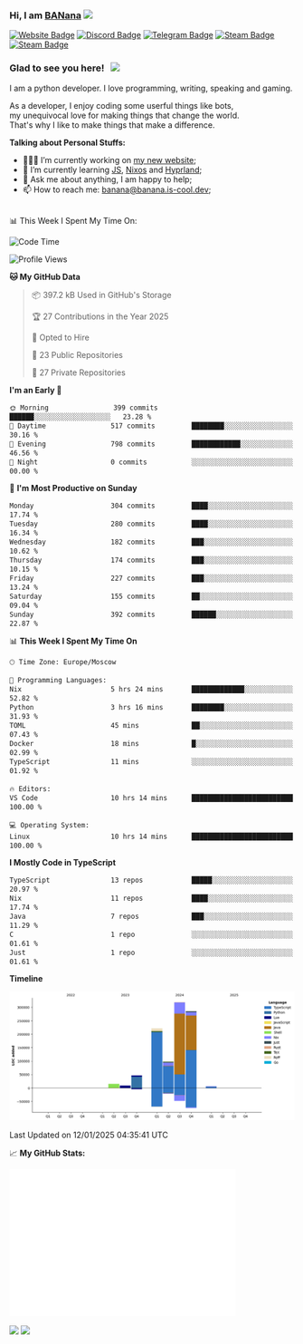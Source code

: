 ### Hi, I am <a href="https://banana.is-cool.dev" target="_blank">BANana</a> <img src="https://media.giphy.com/media/hvRJCLFzcasrR4ia7z/giphy.gif" width="25px">


[![Website Badge](https://img.shields.io/badge/Website-3b5998?style=for-the-badge&logo=google-chrome&logoColor=white)](https://banana.is-cool.dev)
[![Discord Badge](https://img.shields.io/badge/-Discord-424242?style=for-the-badge&logo=Discord&logoColor=white)](https://discord.gg/sQgHEERpqR)
[![Telegram Badge](https://img.shields.io/badge/-Telegram-0088cc?style=for-the-badge&logo=Telegram&logoColor=white)](https://t.me/BANanaD3V)
[![Steam Badge](https://img.shields.io/badge/-Steam-1b2838?style=for-the-badge&logo=Steam&logoColor=white)](https://steamcommunity.com/id/BANanaD3V/)
[![Steam Badge](https://img.shields.io/badge/-Reddit-ff6314?style=for-the-badge&logo=Reddit&logoColor=white)](https://www.reddit.com/user/BANanaD3V)

### Glad to see you here! &nbsp; ![](https://visitor-badge-reloaded.herokuapp.com/badge?page_id=BANanaD3V.BANanaD3V&style=for-the-badge)

I am a python developer. I love programming, writing, speaking and gaming.

As a developer, I enjoy coding some userful things like bots,
<br>my unequivocal love for making things that change the world. 
<br>That's why I like to make things that make a difference.
  

**Talking about Personal Stuffs:**

- 👨🏻‍💻 I’m currently working on [my new website](https://banana.is-cool.dev);
- 🚀 I’m currently learning [JS](https://js.org), [Nixos](https://nixos.org) and [Hyprland](https://hyprland.org);
- 💬 Ask me about anything, I am happy to help;
- 📫 How to reach me: banana@banana.is-cool.dev;

</br>
📊 This Week I Spent My Time On:

<!--START_SECTION:waka-->
![Code Time](http://img.shields.io/badge/Code%20Time-1%2C299%20hrs%2014%20mins-blue)

![Profile Views](http://img.shields.io/badge/Profile%20Views-15-blue)

**🐱 My GitHub Data** 

> 📦 397.2 kB Used in GitHub's Storage 
 > 
> 🏆 27 Contributions in the Year 2025
 > 
> 💼 Opted to Hire
 > 
> 📜 23 Public Repositories 
 > 
> 🔑 27 Private Repositories 
 > 
**I'm an Early 🐤** 

```text
🌞 Morning                399 commits         ██████░░░░░░░░░░░░░░░░░░░   23.28 % 
🌆 Daytime                517 commits         ████████░░░░░░░░░░░░░░░░░   30.16 % 
🌃 Evening                798 commits         ████████████░░░░░░░░░░░░░   46.56 % 
🌙 Night                  0 commits           ░░░░░░░░░░░░░░░░░░░░░░░░░   00.00 % 
```
📅 **I'm Most Productive on Sunday** 

```text
Monday                   304 commits         ████░░░░░░░░░░░░░░░░░░░░░   17.74 % 
Tuesday                  280 commits         ████░░░░░░░░░░░░░░░░░░░░░   16.34 % 
Wednesday                182 commits         ███░░░░░░░░░░░░░░░░░░░░░░   10.62 % 
Thursday                 174 commits         ███░░░░░░░░░░░░░░░░░░░░░░   10.15 % 
Friday                   227 commits         ███░░░░░░░░░░░░░░░░░░░░░░   13.24 % 
Saturday                 155 commits         ██░░░░░░░░░░░░░░░░░░░░░░░   09.04 % 
Sunday                   392 commits         ██████░░░░░░░░░░░░░░░░░░░   22.87 % 
```


📊 **This Week I Spent My Time On** 

```text
🕑︎ Time Zone: Europe/Moscow

💬 Programming Languages: 
Nix                      5 hrs 24 mins       █████████████░░░░░░░░░░░░   52.82 % 
Python                   3 hrs 16 mins       ████████░░░░░░░░░░░░░░░░░   31.93 % 
TOML                     45 mins             ██░░░░░░░░░░░░░░░░░░░░░░░   07.43 % 
Docker                   18 mins             █░░░░░░░░░░░░░░░░░░░░░░░░   02.99 % 
TypeScript               11 mins             ░░░░░░░░░░░░░░░░░░░░░░░░░   01.92 % 

🔥 Editors: 
VS Code                  10 hrs 14 mins      █████████████████████████   100.00 % 

💻 Operating System: 
Linux                    10 hrs 14 mins      █████████████████████████   100.00 % 
```

**I Mostly Code in TypeScript** 

```text
TypeScript               13 repos            █████░░░░░░░░░░░░░░░░░░░░   20.97 % 
Nix                      11 repos            ████░░░░░░░░░░░░░░░░░░░░░   17.74 % 
Java                     7 repos             ███░░░░░░░░░░░░░░░░░░░░░░   11.29 % 
C                        1 repo              ░░░░░░░░░░░░░░░░░░░░░░░░░   01.61 % 
Just                     1 repo              ░░░░░░░░░░░░░░░░░░░░░░░░░   01.61 % 
```



**Timeline**

![Lines of Code chart](https://raw.githubusercontent.com/BANanaD3V/BANanaD3V/master/assets/bar_graph.png)


 Last Updated on 12/01/2025 04:35:41 UTC
<!--END_SECTION:waka-->


📈 **My GitHub Stats:**

<img alt="" width="400" src="https://github.com/BANanaD3V/BANanaD3V/blob/master/metrics.plugin.isocalendar.fullyear.svg">

<p>
  <img height="180em" src="https://github-readme-stats.vercel.app/api?username=BANanaD3V&show_icons=true&hide_border=true&&count_private=true&include_all_commits=true&theme=dark"/>
  <img height="180em" src="https://github-readme-stats.vercel.app/api/top-langs/?username=BAnanaD3V&show_icons=true&hide_border=true&layout=compact&langs_count=10&theme=dark"/>
</p>




